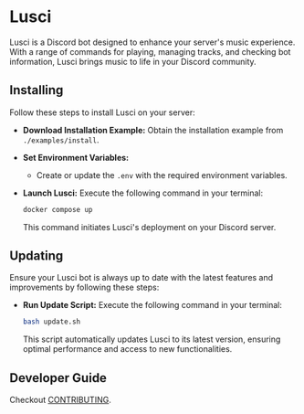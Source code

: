 # Lusci

Lusci is a Discord bot designed to enhance your server's music experience. With a range of commands for playing, managing tracks, and checking bot information, Lusci brings music to life in your Discord community.

## Installing

Follow these steps to install Lusci on your server:

- **Download Installation Example:** Obtain the installation example from `./examples/install`.

- **Set Environment Variables:**
  - Create or update the `.env` with the required environment variables.

- **Launch Lusci:**
  Execute the following command in your terminal:

  ```bash
  docker compose up
  ```

  This command initiates Lusci's deployment on your Discord server.

## Updating

Ensure your Lusci bot is always up to date with the latest features and improvements by following these steps:

- **Run Update Script:**
  Execute the following command in your terminal:

  ```bash
  bash update.sh
  ```

  This script automatically updates Lusci to its latest version, ensuring optimal performance and access to new functionalities.

## Developer Guide

Checkout [CONTRIBUTING](CONTRIBUTING.md).
